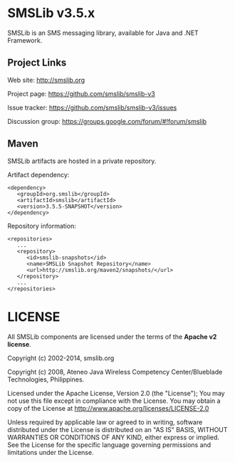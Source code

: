 # SMSLib v3.5.x

SMSLib is an SMS messaging library, available for Java and .NET Framework.

## Project Links

Web site: http://smslib.org

Project page: https://github.com/smslib/smslib-v3

Issue tracker: https://github.com/smslib/smslib-v3/issues

Discussion group: https://groups.google.com/forum/#!forum/smslib

## Maven

SMSLib artifacts are hosted in a private repository.

Artifact dependency:

```
<dependency>
   <groupId>org.smslib</groupId>
   <artifactId>smslib</artifactId>
   <version>3.5.5-SNAPSHOT</version>
</dependency>
```

Repository information:

```
<repositories>
   ...
   <repository>
      <id>smslib-snapshots</id>
      <name>SMSLib Snapshot Repository</name>
      <url>http://smslib.org/maven2/snapshots/</url>
   </repository>
   ...
</repositories>
```

# LICENSE

All SMSLib components are licensed under the terms of the **Apache v2 license**.

Copyright (c) 2002-2014, smslib.org

Copyright (c) 2008, Ateneo Java Wireless Competency Center/Blueblade Technologies, Philippines.

Licensed under the Apache License, Version 2.0 (the "License");
You may not use this file except in compliance with the License. You may obtain a copy of the License at http://www.apache.org/licenses/LICENSE-2.0

Unless required by applicable law or agreed to in writing, software distributed under the License is distributed on an "AS IS" BASIS, WITHOUT WARRANTIES OR CONDITIONS OF ANY KIND, either express or implied. See the License for the specific language governing permissions and limitations under the License.

